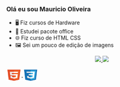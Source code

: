 ### Olá eu sou Mauricio Oliveira

- 🖥 Fiz cursos de Hardware
- 📁 Estudei pacote office
- 🌐 Fiz curso de HTML CSS
- 🖼 Sei um pouco de edição de imagens

<div align="center">
  <a href="https://github.com/Mauricio-Oliveira-01">
  <img height="180em" src="https://github-readme-stats.vercel.app/api?username=Mauricio-Oliveira-01&show_icons=true&theme=dark&include_all_commits=true&count_private=true"/>
  <img height="170em" src="https://github-readme-stats.vercel.app/api/top-langs/?username=Mauricio-Oliveira-01&layout=compact&langs_count=7&theme=dark"/>
</div>

  <div style="display: inline_block"><br>
  <img align="center" alt="Maurico-HTML" height="30" width="40" src="https://raw.githubusercontent.com/devicons/devicon/master/icons/html5/html5-original.svg">
  <img align="center" alt="Mauricio-CSS" height="30" width="40" src="https://raw.githubusercontent.com/devicons/devicon/master/icons/css3/css3-original.svg">
</div>

